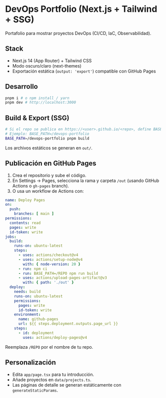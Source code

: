 # DevOps Portfolio (Next.js + Tailwind + SSG)

Portafolio para mostrar proyectos DevOps (CI/CD, IaC, Observabilidad).

## Stack
- Next.js 14 (App Router) + Tailwind CSS
- Modo oscuro/claro (next-themes)
- Exportación estática (`output: 'export'`) compatible con GitHub Pages

## Desarrollo
```bash
pnpm i # o npm install / yarn
pnpm dev # http://localhost:3000
```

## Build & Export (SSG)
```bash
# Si el repo se publica en https://<user>.github.io/<repo>, define BASE_PATH
# Ejemplo: BASE_PATH=/devops-portfolio
BASE_PATH=/devops-portfolio pnpm build
```
Los archivos estáticos se generan en `out/`.

## Publicación en GitHub Pages
1. Crea el repositorio y sube el código.
2. En Settings → Pages, selecciona la rama y carpeta `/out` (usando GitHub Actions o `gh-pages` branch).
3. O usa un workflow de Actions con:
```yaml
name: Deploy Pages
on:
  push:
    branches: [ main ]
permissions:
  contents: read
  pages: write
  id-token: write
jobs:
  build:
    runs-on: ubuntu-latest
    steps:
      - uses: actions/checkout@v4
      - uses: actions/setup-node@v4
        with: { node-version: 20 }
      - run: npm ci
      - run: BASE_PATH=/REPO npm run build
      - uses: actions/upload-pages-artifact@v3
        with: { path: './out' }
  deploy:
    needs: build
    runs-on: ubuntu-latest
    permissions:
      pages: write
      id-token: write
    environment:
      name: github-pages
      url: ${{ steps.deployment.outputs.page_url }}
    steps:
      - id: deployment
        uses: actions/deploy-pages@v4
```
Reemplaza `/REPO` por el nombre de tu repo.

## Personalización
- Edita `app/page.tsx` para tu introducción.
- Añade proyectos en `data/projects.ts`.
- Las páginas de detalle se generan estáticamente con `generateStaticParams`.
